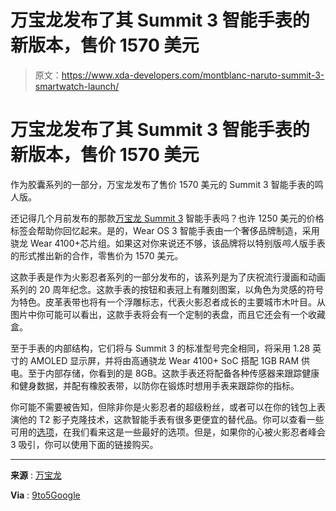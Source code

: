 # 万宝龙发布了其 Summit 3 智能手表的新版本，售价 1570 美元

> 原文：<https://www.xda-developers.com/montblanc-naruto-summit-3-smartwatch-launch/>

# 万宝龙发布了其 Summit 3 智能手表的新版本，售价 1570 美元

作为胶囊系列的一部分，万宝龙发布了售价 1570 美元的 Summit 3 智能手表的鸣人版。

还记得几个月前发布的那款[万宝龙 Summit 3](https://www.xda-developers.com/montblanc-summit-3-launch/) 智能手表吗？也许 1250 美元的价格标签会帮助你回忆起来。是的，Wear OS 3 智能手表由一个奢侈品牌制造，采用骁龙 Wear 4100+芯片组。如果这对你来说还不够，该品牌将以特别版*鸣人*版手表的形式推出新的合作，零售价为 1570 美元。

这款手表是作为火影忍者系列的一部分发布的，该系列是为了庆祝流行漫画和动画系列的 20 周年纪念。这款手表的按钮和表冠上有雕刻图案，以角色为灵感的符号为特色。皮革表带也将有一个浮雕标志，代表火影忍者成长的主要城市木叶目。从图片中你可能可以看出，这款手表将会有一个定制的表盘，而且它还会有一个收藏盒。

至于手表的内部结构，它们将与 Summit 3 的标准型号完全相同，将采用 1.28 英寸的 AMOLED 显示屏，并将由高通骁龙 Wear 4100+ SoC 搭配 1GB RAM 供电。至于内部存储，你看到的是 8GB。这款手表还将配备各种传感器来跟踪健康和健身数据，并配有橡胶表带，以防你在锻炼时想用手表来跟踪你的指标。

你可能不需要被告知，但除非你是火影忍者的超级粉丝，或者可以在你的钱包上表演他的 T2 影子克隆技术，这款智能手表有很多更便宜的替代品。你可以查看一些可用的[选项](https://www.xda-developers.com/best-smartwatches/)，在我们看来这是一些最好的选项。但是，如果你的心被火影忍者峰会 3 吸引，你可以使用下面的链接购买。

* * *

**来源** : [万宝龙](https://www.montblanc.com/en-us/smartwatches_cod1647597300565075.html)

**Via** : [9to5Google](https://9to5google.com/2022/10/25/naruto-smartwatch-montblanc-wear-os/)